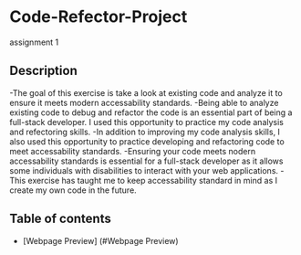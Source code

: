 # Code-Refector-Project
assignment 1

## Description

-The goal of this exercise is take a look at existing code and analyze it to ensure it meets modern accessability standards.
-Being able to analyze existing code to debug and refactor the code is an essential part of being a full-stack developer. I used this opportunity to practice my code analysis and refectoring skills.
-In addition to improving my code analysis skills, I also used this opportunity to practice developing and refactoring code to meet accessability standards. 
-Ensuring your code meets nodern accessability standards is essential for a full-stack developer as it allows some individuals with disabilities to interact with your web applications.
-This exercise has taught me to keep accessability standard in mind as I create my own code in the future.

## Table of contents

- [Webpage Preview] (#Webpage Preview)
